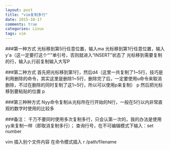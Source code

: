 ```yaml
---
layout: post
title: "vim复制多行"
date: 2015-10-17
comments: true
categories: Linux
tags: vim
---
```


###第一种方式
光标移到第5行任意位置，输入ma
光标移到第1行任意位置，输入y'a（这一定要打这个“'”单引号，否则就进入“INSERT”状态了
光标移到需要复制的行，输入p,行前复制输入大写P

###第二种方式
首先把光标移到第1行，然后d4（这里一共复制了1~5行，技巧是利用删除的命令，其实这里是删除1~5行，删除完了后，一定要使用u命令来取消删除，不过在删除的同时复制了这1~5行，所以可以使用p来复制）
p
然后把光标移到要粘贴的位置
p


###第三种种方式
Nyy命令复制从光标所在行开始的N行，一般在5行以内非常直观的数字时使用的比较多


###备注：
千万不要同时使用多次复制多行，只会认第一次的，我的办法是使用yy来复制一样（即取消复制多行）；
查询行号，在不可编辑模式下输入：set number

vim 插入别个文件内容
在命令模式插入 r /path/filename
